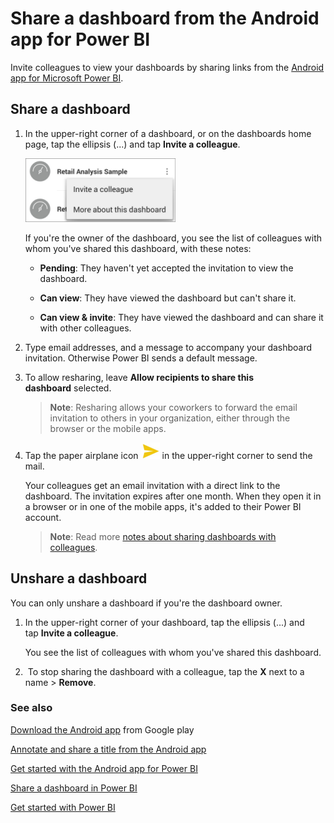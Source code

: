 <properties 
   pageTitle="Share a dashboard from the Android app"
   description="Share a dashboard from the Android app for Power BI"
   services="powerbi" 
   documentationCenter="" 
   authors="maggiesMSFT" 
   manager="mblythe" 
   editor=""
   tags=""/>
 
<tags
   ms.service="powerbi"
   ms.devlang="NA"
   ms.topic="article"
   ms.tgt_pltfrm="NA"
   ms.workload="powerbi"
   ms.date="01/26/2016"
   ms.author="maggies"/>
# Share a dashboard from the Android app for Power BI

Invite colleagues to view your dashboards by sharing links from the [Android app for Microsoft Power BI](powerbi-mobile-android-app-get-started.md). 

## Share a dashboard

1.  In the upper-right corner of a dashboard, or on the dashboards home page, tap the ellipsis (...) and tap **Invite a colleague**.

    ![](media/powerbi-mobile-share-a-dashboard-from-the-android-app/PBI_Andr_DashEllipsMenu.png)

    If you're the owner of the dashboard, you see the list of colleagues with whom you've shared this dashboard, with these notes:

    -   **Pending**: They haven't yet accepted the invitation to view the dashboard.

    -   **Can view**: They have viewed the dashboard but can't share it.

    -   **Can view & invite**: They have viewed the dashboard and can share it with other colleagues.

2.  Type email addresses, and a message to accompany your dashboard invitation. Otherwise Power BI sends a default message.

3.  To allow resharing, leave **Allow recipients to share this dashboard** selected.

    >**Note**:  Resharing allows your coworkers to forward the email invitation to others in your organization, either through the browser or the mobile apps.

4.  Tap the paper airplane icon ![](media/powerbi-mobile-share-a-dashboard-from-the-android-app/PBI_Andr_SendPlane.png) in the upper-right corner to send the mail.

    Your colleagues get an email invitation with a direct link to the dashboard. The invitation expires after one month. When they open it in a browser or in one of the mobile apps, it's added to their Power BI account.

    >**Note**: Read more [notes about sharing dashboards with colleagues](powerbi-service-share-unshare-dashboard.md#notes-about-sharing).

## Unshare a dashboard

You can only unshare a dashboard if you're the dashboard owner.

1.  In the upper-right corner of your dashboard, tap the ellipsis (...) and tap **Invite a colleague**. 

    You see the list of colleagues with whom you've shared this dashboard.

2.   To stop sharing the dashboard with a colleague, tap the **X** next to a name \> **Remove**.

### See also

[Download the Android app](http://go.microsoft.com/fwlink/?LinkID=544867) from Google play

[Annotate and share a title from the Android app](powerbi-mobile-annotate-and-share-a-tile-from-the-android-app.md)

[Get started with the Android app for Power BI](powerbi-mobile-android-app-get-started.md)

[Share a dashboard in Power BI](powerbi-service-share-unshare-dashboard.md)

[Get started with Power BI](powerbi-service-get-started.md)

